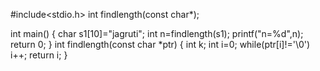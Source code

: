 #include<stdio.h>
int findlength(const char*);
	

int main() 
	{
	  char s1[10]="jagruti";
	  int n=findlength(s1);
	  printf("n=%d",n);
	  return 0;
	}
	int findlength(const char *ptr)
	{
          int k;
	  int i=0;
	  while(ptr[i]!='\0')
	  i++;
	  return i;
	}
